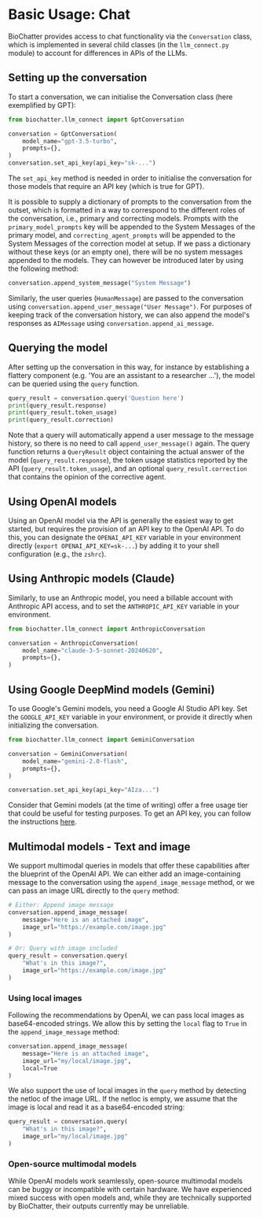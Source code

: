 # Basic Usage: Chat

BioChatter provides access to chat functionality via the `Conversation` class,
which is implemented in several child classes (in the `llm_connect.py` module)
to account for differences in APIs of the LLMs.

## Setting up the conversation

To start a conversation, we can initialise the Conversation class (here
exemplified by GPT):

```python
from biochatter.llm_connect import GptConversation

conversation = GptConversation(
    model_name="gpt-3.5-turbo",
    prompts={},
)
conversation.set_api_key(api_key="sk-...")
```

The `set_api_key` method is needed in order to initialise the conversation for
those models that require an API key (which is true for GPT).

It is possible to supply a dictionary of prompts to the conversation from the
outset, which is formatted in a way to correspond to the different roles of the
conversation, i.e., primary and correcting models. Prompts with the
`primary_model_prompts` key will be appended to the System Messages of the
primary model, and `correcting_agent_prompts` will be appended to the System
Messages of the correction model at setup. If we pass a dictionary without these
keys (or an empty one), there will be no system messages appended to the models.
They can however be introduced later by using the following method:

```python
conversation.append_system_message("System Message")
```

Similarly, the user queries (`HumanMessage`) are passed to the conversation
using `conversation.append_user_message("User Message")`. For purposes of
keeping track of the conversation history, we can also append the model's
responses as `AIMessage` using `conversation.append_ai_message`.

## Querying the model

After setting up the conversation in this way, for instance by establishing a
flattery component (e.g. 'You are an assistant to a researcher ...'), the model
can be queried using the `query` function.

```python
query_result = conversation.query('Question here')
print(query_result.response)
print(query_result.token_usage)
print(query_result.correction)
```

Note that a query will automatically append a user message to the message
history, so there is no need to call `append_user_message()` again. The query
function returns a `QueryResult` object containing the actual answer of the model (`query_result.response`),
the token usage statistics reported by the API (`query_result.token_usage`), and an optional `query_result.correction`
that contains the opinion of the corrective agent.

## Using OpenAI models

Using an OpenAI model via the API is generally the easiest way to get started,
but requires the provision of an API key to the OpenAI API. To do this, you can
designate the `OPENAI_API_KEY` variable in your environment directly (`export
OPENAI_API_KEY=sk-...`) by adding it to your shell configuration (e.g., the
`zshrc`).

## Using Anthropic models (Claude)

Similarly, to use an Anthropic model, you need a billable account with Anthropic
API access, and to set the `ANTHROPIC_API_KEY` variable in your environment.

```python
from biochatter.llm_connect import AnthropicConversation

conversation = AnthropicConversation(
    model_name="claude-3-5-sonnet-20240620",
    prompts={},
)
```

## Using Google DeepMind models (Gemini)

To use Google's Gemini models, you need a Google AI Studio API key. Set the 
`GOOGLE_API_KEY` variable in your environment, or provide it directly when
initializing the conversation. 

```python
from biochatter.llm_connect import GeminiConversation

conversation = GeminiConversation(
    model_name="gemini-2.0-flash",
    prompts={},
)

conversation.set_api_key(api_key="AIza...")
```

Consider that Gemini models (at the time of writing) offer a free usage tier
that could be useful for testing purposes. To get an API key, you can follow the
instructions [here](https://ai.google.dev/gemini-api/docs/api-key).

## Multimodal models - Text and image

We support multimodal queries in models that offer these capabilities after the
blueprint of the OpenAI API. We can either add an image-containing message to
the conversation using the `append_image_message` method, or we can pass an
image URL directly to the `query` method:

```python
# Either: Append image message
conversation.append_image_message(
    message="Here is an attached image",
    image_url="https://example.com/image.jpg"
)

# Or: Query with image included
query_result = conversation.query(
    "What's in this image?",
    image_url="https://example.com/image.jpg"
)
```

### Using local images

Following the recommendations by OpenAI, we can pass local images as
base64-encoded strings. We allow this by setting the `local` flag to `True` in
the `append_image_message` method:

```python
conversation.append_image_message(
    message="Here is an attached image",
    image_url="my/local/image.jpg",
    local=True
)
```

We also support the use of local images in the `query` method by detecting the
netloc of the image URL. If the netloc is empty, we assume that the image is
local and read it as a base64-encoded string:

```python
query_result = conversation.query(
    "What's in this image?",
    image_url="my/local/image.jpg"
)
```

### Open-source multimodal models

While OpenAI models work seamlessly, open-source multimodal models can be buggy
or incompatible with certain hardware. We have experienced mixed success with
open models and, while they are technically supported by BioChatter, their
outputs currently may be unreliable.
